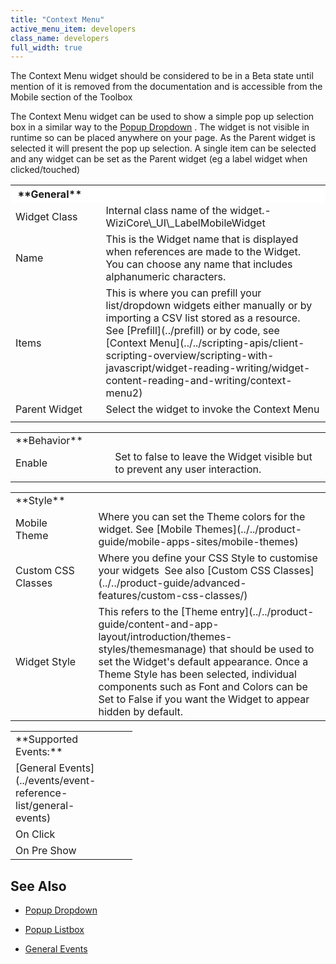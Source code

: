 ```yaml
---
title: "Context Menu"
active_menu_item: developers
class_name: developers
full_width: true
---
```



The Context Menu widget should be considered to be in a Beta state until mention of it is removed from the documentation and is accessible from the Mobile section of the Toolbox

The Context Menu widget can be used to show a simple pop up selection box in a similar way to the [Popup Dropdown](../mobile/popup-dropdown) . The widget is not visible in runtime so can be placed anywhere on your page. As the Parent widget is selected it will present the pop up selection. A single item can be selected and any widget can be set as the Parent widget (eg a label widget when clicked/touched)

<table>
<tr>
<th style="vertical-align:top; width:148px; background-color:#ffffff;">
<a id="general"> </a> **General**

</th>
<th style="vertical-align:top; width:15px; background-color:#ffffff;">
</th>
<th style="vertical-align:top; width:779px; background-color:#ffffff;">
</th>
</tr>
<tr>
<td width="148">
Widget Class

</td>
<td width="15">
</td>
<td width="779">
Internal class name of the widget.- WiziCore\_UI\_LabelMobileWidget

</td>
</tr>
<tr>
<td width="148">
Name

</td>
<td width="15">
</td>
<td width="779">
This is the Widget name that is displayed when references are made to the Widget. You can choose any name that includes alphanumeric characters.

</td>
</tr>
<tr>
<td width="148">
Items

</td>
<td width="15">
</td>
<td width="779">
This is where you can prefill your list/dropdown widgets either manually or by importing a CSV list stored as a resource. See [Prefill](../prefill) or by code, see [Context Menu](../../scripting-apis/client-scripting-overview/scripting-with-javascript/widget-reading-writing/widget-content-reading-and-writing/context-menu2)

</td>
</tr>
<tr>
<td width="148">
Parent Widget

</td>
<td width="15">
</td>
<td width="779">
Select the widget to invoke the Context Menu

</td>
</tr>
<tr>
<td width="148">
</td>
<td width="15">
</td>
<td width="779">
</td>
</tr>
</table>
<table>
<tr>
<td width="148">
<a id="behavior"> </a> **Behavior**

</td>
<td width="15">
</td>
<td width="779">
</td>
</tr>
<tr>
<td width="148">
Enable

</td>
<td width="15">
</td>
<td width="779">
Set to false to leave the Widget visible but to prevent any user interaction.

</td>
</tr>
<tr>
<td width="148">
</td>
<td width="15">
</td>
<td width="779">
</td>
</tr>
</table>
<table>
<tr>
<td width="148">
<a id="style"> </a> **Style**

</td>
<td width="15">
</td>
<td width="779">
</td>
</tr>
<tr>
<td width="148">
Mobile Theme

</td>
<td width="15">
</td>
<td width="779">
Where you can set the Theme colors for the widget. See [Mobile Themes](../../product-guide/mobile-apps-sites/mobile-themes)

</td>
</tr>
<tr>
<td width="148">
Custom CSS Classes

</td>
<td width="15">
</td>
<td width="779">
Where you define your CSS Style to customise your widgets  See also [Custom CSS Classes](../../product-guide/advanced-features/custom-css-classes/)

</td>
</tr>
<tr>
<td width="148">
Widget Style

</td>
<td width="15">
</td>
<td width="779">
This refers to the [Theme entry](../../product-guide/content-and-app-layout/introduction/themes-styles/themesmanage) that should be used to set the Widget's default appearance. Once a Theme Style has been selected, individual components such as Font and Colors can be Set to False if you want the Widget to appear hidden by default.

</td>
</tr>
</table>

<table>
<tr>
<td width="148">
**Supported Events:**

</td>
<td width="15">
</td>
</tr>
<tr>
<td width="148">
[General Events](../events/event-reference-list/general-events)

</td>
<td width="15">
</td>
</tr>
<tr>
<td width="148">
On Click

</td>
<td width="15">
</td>
</tr>
<tr>
<td width="148">
On Pre Show

</td>
<td width="15">
</td>
</tr>
</table>

## **See Also**

 - [Popup Dropdown](../mobile/popup-dropdown)

 - [Popup Listbox](../mobile/popup-listbox)

 - [General Events](../events/event-reference-list/general-events)

